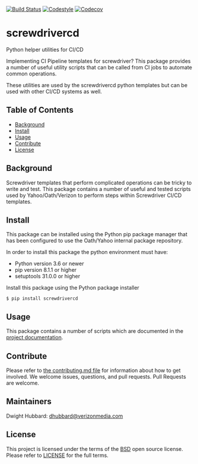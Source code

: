[![Build Status](https://cd.screwdriver.cd/pipelines/3063/badge)](https://cd.screwdriver.cd/pipelines/3063)
[![Codestyle](https://img.shields.io/badge/code%20style-pep8-lightgrey.svg)](https://www.python.org/dev/peps/pep-0008/)
[![Codecov](https://codecov.io/gh/yahoo/python-screwdrivercd/branch/master/graph/badge.svg)](https://codecov.io/gh/yahoo/python-screwdrivercd)


# screwdrivercd

Python helper utilities for CI/CD

Implementing CI Pipeline templates for screwdriver?  This package provides a number of useful utility scripts that can
be called from CI jobs to automate common operations.

These utilities are used by the screwdrivercd python templates but can be used with other CI/CD
systems as well.

## Table of Contents

- [Background](#background)
- [Install](#install)
- [Usage](#usage)
- [Contribute](#contribute)
- [License](#license)

## Background

Screwdriver templates that perform complicated operations can be tricky to write and test.  This package contains a number of useful and tested scripts used by Yahoo/Oath/Verizon to perform steps within Screwdriver CI/CD templates.

## Install

This package can be installed using the Python pip package manager that has been configured to use the Oath/Yahoo
internal package repository.

In order to install this package the python environment must have:

* Python version 3.6 or newer
* pip version 8.1.1 or higher
* setuptools 31.0.0 or higher

Install this package using the Python package installer

```console
$ pip install screwdrivercd
```

## Usage

This package contains a number of scripts which are documented in the [project documentation]().

## Contribute

Please refer to [the contributing.md file](Contributing.md) for information about how to get involved. We welcome issues, questions, and pull requests. Pull Requests are welcome.

## Maintainers
Dwight Hubbard: dhubbard@verizonmedia.com

## License

This project is licensed under the terms of the [BSD](LICENSE) open source license. Please refer to [LICENSE](LICENSE) for the full terms.

